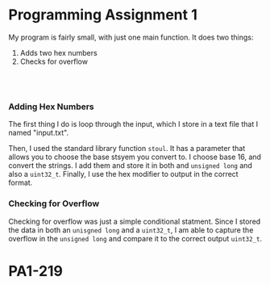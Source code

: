 # Programming Assignment 1 

My program is fairly small, with just one main function. It does two things:
1. Adds two hex numbers
2. Checks for overflow
</br>
</br>

### Adding Hex Numbers
The first thing I do is loop through the input, which I store in a text file that I named "input.txt".

Then, I used the standard library function `stoul`. It has a parameter that allows you to choose the base stsyem you convert to. I choose base 16, and convert the strings. I add them and store it in both and `unsigned long` and also a `uint32_t`. Finally, I use the hex modifier to output in the correct format.

### Checking for Overflow
Checking for overflow was just a simple conditional statment. Since I stored the data in both an `unisgned long` and a `uint32_t`, I am able to capture the overflow in the `unsigned long` and compare it to the correct output `uint32_t`.
# PA1-219
